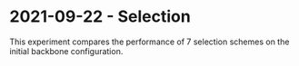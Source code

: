 # 2021-09-22 - Selection

This experiment compares the performance of 7 selection schemes on the initial backbone configuration.
